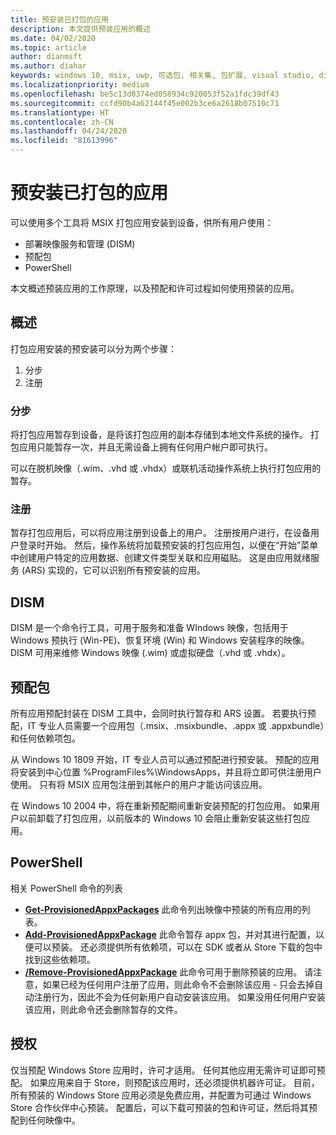 ```yaml
---
title: 预安装已打包的应用
description: 本文提供预装应用的概述
ms.date: 04/02/2020
ms.topic: article
author: dianmsft
ms.author: diahar
keywords: windows 10, msix, uwp, 可选包, 相关集, 包扩展, visual studio, dism, 预安装, 预先安装, 打包应用
ms.localizationpriority: medium
ms.openlocfilehash: be5c13d0374ed058934c920053f52a1fdc39df43
ms.sourcegitcommit: ccfd90b4a62144f45e002b3ce6a2618b07510c71
ms.translationtype: HT
ms.contentlocale: zh-CN
ms.lasthandoff: 04/24/2020
ms.locfileid: "81613996"
---
```

# <a name="preinstalling-packaged-apps"></a>预安装已打包的应用
可以使用多个工具将 MSIX 打包应用安装到设备，供所有用户使用：

- 部署映像服务和管理 (DISM)
- 预配包
- PowerShell

本文概述预装应用的工作原理，以及预配和许可过程如何使用预装的应用。 

## <a name="overview"></a>概述
打包应用安装的预安装可以分为两个步骤： 
1. 分步
1. 注册

### <a name="staging"></a>分步
将打包应用暂存到设备，是将该打包应用的副本存储到本地文件系统的操作。 打包应用只能暂存一次，并且无需设备上拥有任何用户帐户即可执行。

可以在脱机映像（.wim、.vhd 或 .vhdx）或联机活动操作系统上执行打包应用的暂存。 

### <a name="registration"></a>注册
暂存打包应用后，可以将应用注册到设备上的用户。 注册按用户进行，在设备用户登录时开始。 然后，操作系统将加载预安装的打包应用包，以便在“开始”菜单中创建用户特定的应用数据、创建文件类型关联和应用磁贴。 这是由应用就绪服务 (ARS) 实现的，它可以识别所有预安装的应用。 

## <a name="dism"></a>DISM
DISM 是一个命令行工具，可用于服务和准备 WIndows 映像，包括用于 Windows 预执行 (Win-PE)、恢复环境 (Win) 和 Windows 安装程序的映像。 DISM 可用来维修 Windows 映像 (.wim) 或虚拟硬盘（.vhd 或 .vhdx）。

## <a name="provisioning-packages"></a>预配包
所有应用预配封装在 DISM 工具中，会同时执行暂存和 ARS 设置。 若要执行预配，IT 专业人员需要一个应用包（.msix、.msixbundle、.appx 或 .appxbundle）和任何依赖项包。 

从 Windows 10 1809 开始，IT 专业人员可以通过预配进行预安装。 预配的应用将安装到中心位置 %ProgramFiles%\WindowsApps，并且将立即可供注册用户使用。 只有将 MSIX 应用包注册到其帐户的用户才能访问该应用。

在 Windows 10 2004 中，将在重新预配期间重新安装预配的打包应用。 如果用户以前卸载了打包应用，以前版本的 Windows 10 会阻止重新安装这些打包应用。

## <a name="powershell"></a>PowerShell
相关 PowerShell 命令的列表
* **[Get-ProvisionedAppxPackages](https://docs.microsoft.com/powershell/module/dism/get-appxprovisionedpackage?view=win10-ps)** 此命令列出映像中预装的所有应用的列表。
* **[Add-ProvisionedAppxPackage](https://docs.microsoft.com/powershell/module/dism/add-appxprovisionedpackage?view=win10-ps)** 此命令暂存 appx 包，并对其进行配置，以便可以预装。 还必须提供所有依赖项，可以在 SDK 或者从 Store 下载的包中找到这些依赖项。
* **[/Remove-ProvisionedAppxPackage](https://docs.microsoft.com/powershell/module/dism/remove-appxprovisionedpackage?view=win10-ps)** 此命令可用于删除预装的应用。 请注意，如果已经为任何用户注册了应用，则此命令不会删除该应用 - 只会去掉自动注册行为，因此不会为任何新用户自动安装该应用。  如果没用任何用户安装该应用，则此命令还会删除暂存的文件。

## <a name="licensing"></a>授权
仅当预配 Windows Store 应用时，许可才适用。 任何其他应用无需许可证即可预配。 如果应用来自于 Store，则预配该应用时，还必须提供机器许可证。 目前，所有预装的 Windows Store 应用必须是免费应用，并配置为可通过 Windows Store 合作伙伴中心预装。 配置后，可以下载可预装的包和许可证，然后将其预配到任何映像中。


